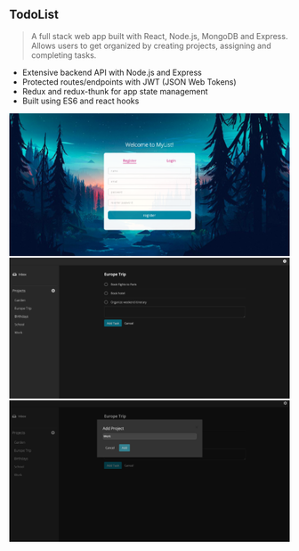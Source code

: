 ## TodoList

> A full stack web app built with React, Node.js, MongoDB and Express. Allows users to get organized by creating projects, assigning and completing tasks.

* Extensive backend API with Node.js and Express
* Protected routes/endpoints with JWT (JSON Web Tokens)
* Redux and redux-thunk for app state management
* Built using ES6 and react hooks


<img src="https://github.com/Beissner/TodoList/blob/master/resources/login.png?raw=true" width="700">
<img src="https://github.com/Beissner/TodoList/blob/master/resources/Home.png?raw=true" width="700">
<img src="https://github.com/Beissner/TodoList/blob/master/resources/AddProject.png?raw=true" width="700">
